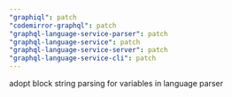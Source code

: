 ```yaml
---
"graphiql": patch
"codemirror-graphql": patch
"graphql-language-service-parser": patch
"graphql-language-service": patch
"graphql-language-service-server": patch
"graphql-language-service-cli": patch
---
```


adopt block string parsing for variables in language parser
